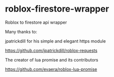 # roblox-firestore-wrapper
Roblox to firestore api wrapper

Many thanks to:

jpatrickdill for his simple and elegant https module

https://github.com/jpatrickdill/roblox-requests

The creator of lua promise and its contributors

https://github.com/evaera/roblox-lua-promise
